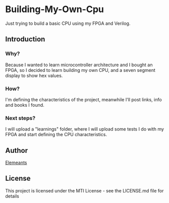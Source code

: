 # Building-My-Own-Cpu
Just trying to build a basic CPU using my FPGA and Verilog.

## Introduction

### Why?

Because I wanted to learn microcontroller architecture and I bought an FPGA, so I decided to learn building my own CPU, and a seven segment display to show hex values.

### How?

I'm defining the characteristics of the project, meanwhile I'll post links, info and books I found.

### Next steps?

I will upload a "learnings" folder, where I will upload some tests I do with my FPGA and start defining the CPU characteristics.

## Author

[Elemeants](https://github.com/Elemeants)

## License

This project is licensed under the MTI License - see the LICENSE.md file for details